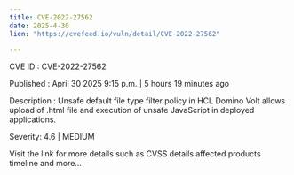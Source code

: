 ```yaml
---
title: CVE-2022-27562
date: 2025-4-30
lien: "https://cvefeed.io/vuln/detail/CVE-2022-27562"

---
```


CVE ID : CVE-2022-27562

Published :  April 30
2025
9:15 p.m. | 5 hours
19 minutes ago

Description : Unsafe default file type filter policy in HCL Domino Volt allows upload of .html file and execution of unsafe JavaScript in deployed applications.

Severity: 4.6 | MEDIUM

Visit the link for more details
such as CVSS details
affected products
timeline
and more...

